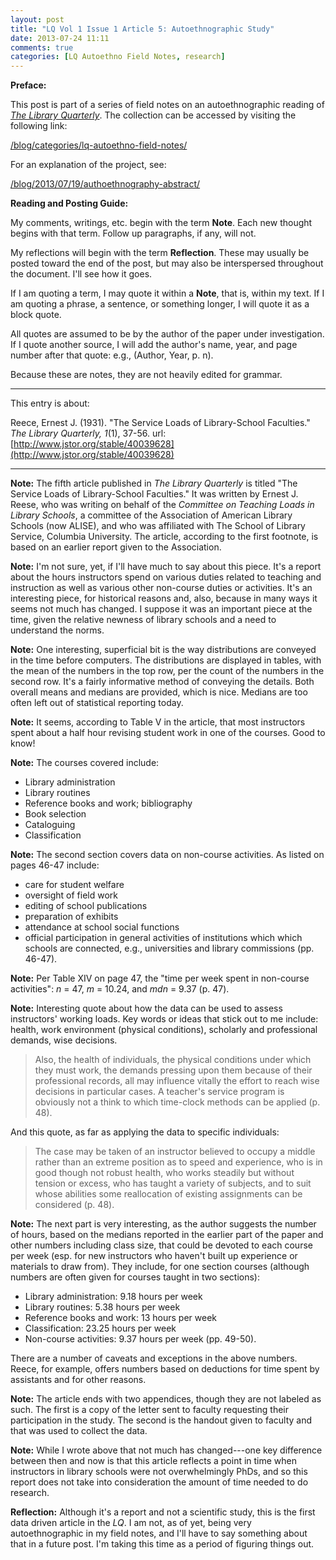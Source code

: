 ```yaml
---
layout: post
title: "LQ Vol 1 Issue 1 Article 5: Autoethnographic Study"
date: 2013-07-24 11:11
comments: true
categories: [LQ Autoethno Field Notes, research]
---
```


**Preface:**

This post is part of a series of field notes on an
autoethnographic reading of [*The Library
Quarterly*](http://www.press.uchicago.edu/ucp/journals/journal/lq.html).
The collection can be accessed by visiting the following link:

[/blog/categories/lq-autoethno-field-notes/](/blog/categories/lq-autoethno-field-notes/)

For an explanation of the project, see:

[/blog/2013/07/19/authoethnography-abstract/](/blog/2013/07/19/authoethnography-abstract/)

**Reading and Posting Guide:**

My comments, writings, etc. begin with the term **Note**. Each new
thought begins with that term. Follow up paragraphs, if any, will
not.

My reflections will begin with the term **Reflection**. These may
usually be posted toward the end of the post, but may also be
interspersed throughout the document. I'll see how it goes.

If I am quoting a term, I may quote it within a **Note**, that is,
within my text. If I am quoting a phrase, a sentence, or something
longer, I will quote it as a block quote.

All quotes are assumed to be by the author of the paper under
investigation. If I quote another source, I will add the author's
name, year, and page number after that quote: e.g., (Author, Year,
p. n).

Because these are notes, they are not heavily edited for grammar.

---

This entry is about:

Reece, Ernest J. (1931). "The Service Loads of Library-School
Faculties." *The Library Quarterly, 1*(1), 37-56.
url:[http://www.jstor.org/stable/40039628](http://www.jstor.org/stable/40039628)

---

**Note:** The fifth article published in *The Library Quarterly*
is titled "The Service Loads of Library-School Faculties." It was
written by Ernest J. Reese, who was writing on behalf of the
*Committee on Teaching Loads in Library Schools*, a committee of
the Association of American Library Schools (now ALISE), and who
was affiliated with The School of Library Service, Columbia
University. The article, according to the first footnote, is based
on an earlier report given to the Association.

**Note:** I'm not sure, yet, if I'll have much to say about this
piece. It's a report about the hours instructors spend on various
duties related to teaching and instruction as well as various
other non-course duties or activities. It's an interesting piece,
for historical reasons and, also, because in many ways it seems
not much has changed. I suppose it was an important piece at the
time, given the relative newness of library schools and a need to
understand the norms.

**Note:** One interesting, superficial bit is the way
distributions are conveyed in the time before computers. The
distributions are displayed in tables, with the mean of the
numbers in the top row, per the count of the numbers in the second
row. It's a fairly informative method of conveying the details.
Both overall means and medians are provided, which is nice.
Medians are too often left out of statistical reporting today.

**Note:** It seems, according to Table V in the article, that most
instructors spent about a half hour revising student work in one
of the courses. Good to know!

**Note:** The courses covered include:

- Library administration
- Library routines
- Reference books and work; bibliography
- Book selection
- Cataloguing
- Classification

**Note:** The second section covers data on non-course
activities. As listed on pages 46-47 include:

- care for student welfare
- oversight of field work
- editing of school publications
- preparation of exhibits
- attendance at school social functions
- official participation in general activities of institutions
  which which schools are connected, e.g., universities and
  library commissions (pp. 46-47).

**Note:** Per Table XIV on page 47, the "time per week spent in
non-course activities": *n* = 47, *m* = 10.24, and *mdn* = 9.37
(p. 47).

**Note:** Interesting quote about how the data can be used to
assess instructors' working loads. Key words or ideas that stick
out to me include: health, work environment (physical conditions),
scholarly and professional demands, wise decisions.

> Also, the health of individuals, the physical conditions under
> which they must work, the demands pressing upon them because of
> their professional records, all may influence vitally the effort
> to reach wise decisions in particular cases. A teacher's service
> program is obviously not a think to which time-clock methods can
> be applied (p. 48).

And this quote, as far as applying the data to specific
individuals:

> The case may be taken of an instructor believed to occupy a
> middle rather than an extreme position as to speed and
> experience, who is in good though not robust health, who works
> steadily but without tension or excess, who has taught a variety
> of subjects, and to suit whose abilities some reallocation of
> existing assignments can be considered (p. 48).

**Note:** The next part is very interesting, as the author
suggests the number of hours, based on the medians reported in the
earlier part of the paper and other numbers including class size,
that could be devoted to each course per week (esp. for new
instructors who haven't built up experience or materials to draw
from). They include, for one section courses (although numbers are
often given for courses taught in two sections):

- Library administration: 9.18 hours per week
- Library routines: 5.38 hours per week
- Reference books and work: 13 hours per week
- Classification: 23.25 hours per week
- Non-course activities: 9.37 hours per week (pp. 49-50).

There are a number of caveats and exceptions in the above numbers.
Reece, for example, offers numbers based on deductions for time
spent by assistants and for other reasons. 

**Note:** The article ends with two appendices, though they are
not labeled as such. The first is a copy of the letter sent to
faculty requesting their participation in the study. The second is
the handout given to faculty and that was used to collect the
data.

**Note:** While I wrote above that not much has changed---one key
difference between then and now is that this article reflects a
point in time when instructors in library schools were not
overwhelmingly PhDs, and so this report does not take into
consideration the amount of time needed to do research.

**Reflection:** Although it's a report and not a scientific study,
this is the first data driven article in the *LQ*. I am not, as of
yet, being very autoethnographic in my field notes, and I'll have
to say something about that in a future post. I'm taking this time
as a period of figuring things out.

